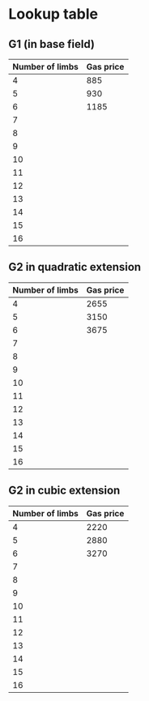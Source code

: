 # Lookup table

## G1 (in base field)

| Number of limbs| Gas price |
|---|---|
|4| 885 |
|5| 930 |
|6| 1185 |
|7| |
|8| |
|9| |
|10| |
|11| |
|12| |
|13| |
|14| |
|15| |
|16| |

## G2 in quadratic extension

| Number of limbs| Gas price |
|---|---|
|4| 2655 |
|5| 3150 |
|6| 3675 |
|7| |
|8| |
|9| |
|10| |
|11| |
|12| |
|13| |
|14| |
|15| |
|16| |

## G2 in cubic extension

| Number of limbs| Gas price |
|---|---|
|4| 2220 |
|5| 2880 |
|6| 3270 |
|7| |
|8| |
|9| |
|10| |
|11| |
|12| |
|13| |
|14| |
|15| |
|16| |